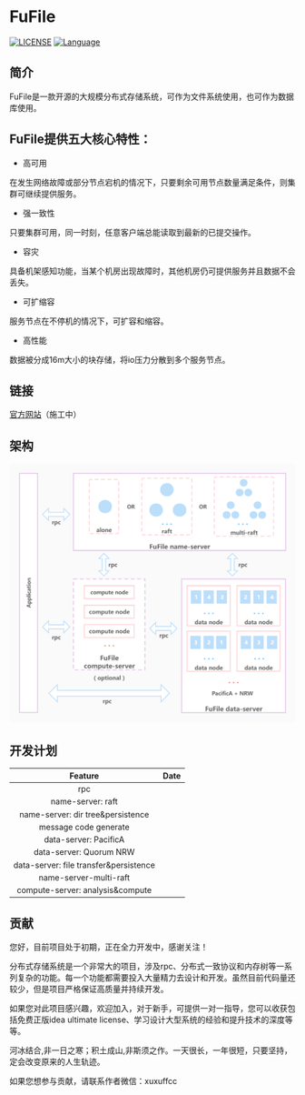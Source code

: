 # FuFile
[![LICENSE](https://img.shields.io/github/license/xu-fucheng/fufile)](https://gitee.com/xufucheng/fufile/blob/trunk/LICENSE)
[![Language](https://img.shields.io/badge/language-Java-red)](https://java.com/)

## 简介

FuFile是一款开源的大规模分布式存储系统，可作为文件系统使用，也可作为数据库使用。

## FuFile提供五大核心特性：

+ 高可用

在发生网络故障或部分节点宕机的情况下，只要剩余可用节点数量满足条件，则集群可继续提供服务。

+ 强一致性

只要集群可用，同一时刻，任意客户端总能读取到最新的已提交操作。

+ 容灾

具备机架感知功能，当某个机房出现故障时，其他机房仍可提供服务并且数据不会丢失。

+ 可扩缩容

服务节点在不停机的情况下，可扩容和缩容。

+ 高性能

数据被分成16m大小的块存储，将io压力分散到多个服务节点。

## 链接

[官方网站](https://fufile.org)（施工中）

## 架构

![fufile-architecture](./images/fufile-architecture.jpg)

## 开发计划

|Feature|Date|
|:-:|:-:|
|rpc||
|name-server: raft||
|name-server: dir tree&persistence||
|message code generate||
|data-server: PacificA||
|data-server: Quorum NRW||
|data-server: file transfer&persistence||
|name-server-multi-raft||
|compute-server: analysis&compute||

## 贡献

您好，目前项目处于初期，正在全力开发中，感谢关注！

分布式存储系统是一个非常大的项目，涉及rpc、分布式一致协议和内存树等一系列复杂的功能。每一个功能都需要投入大量精力去设计和开发。虽然目前代码量还较少，但是项目严格保证高质量并持续开发。

如果您对此项目感兴趣，欢迎加入，对于新手，可提供一对一指导，您可以收获包括免费正版idea ultimate license、学习设计大型系统的经验和提升技术的深度等等。

河冰结合,非一日之寒；积土成山,非斯须之作。一天很长，一年很短，只要坚持，定会改变原来的人生轨迹。

如果您想参与贡献，请联系作者微信：xuxuffcc



